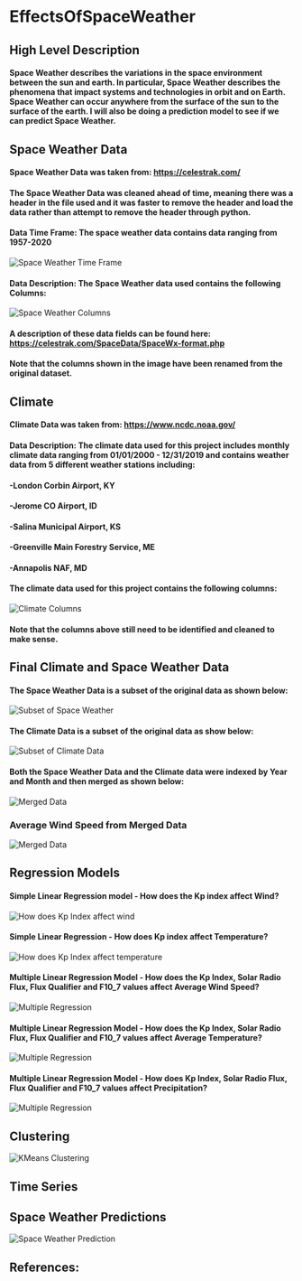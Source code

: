 # EffectsOfSpaceWeather
## High Level Description
#### Space Weather describes the variations in the space environment between the sun and earth. In particular, Space Weather describes the phenomena that impact systems and technologies in orbit and on Earth. Space Weather can occur anywhere from the surface of the sun to the surface of the earth. I will also be doing a prediction model to see if we can predict Space Weather.  
## Space Weather Data
#### Space Weather Data was taken from: https://celestrak.com/
#### The Space Weather Data was cleaned ahead of time, meaning there was a header in the file used and it was faster to remove the header and load the data rather than attempt to remove the header through python. 
#### Data Time Frame: The space weather data contains data ranging from 1957-2020
<img src="https://github.com/heatherholcomb/EffectsOfSpaceWeather/blob/master/SpaceWeatherTimeFrame.png" alt="Space Weather Time Frame" title="Space Weather Time Frame" />

#### Data Description: The Space Weather data used contains the following Columns: 
<img src="https://github.com/heatherholcomb/EffectsOfSpaceWeather/Images/blob/master/SpaceWeatherColumns.png" alt="Space Weather Columns" title="Space Weather Columns" />

#### A description of these data fields can be found here: https://celestrak.com/SpaceData/SpaceWx-format.php
#### Note that the columns shown in the image have been renamed from the original dataset. 

## Climate
#### Climate Data was taken from: https://www.ncdc.noaa.gov/
#### Data Description: The climate data used for this project includes monthly climate data ranging from 01/01/2000 - 12/31/2019 and contains weather data from 5 different weather stations including:
#### -London Corbin Airport, KY
#### -Jerome CO Airport, ID
#### -Salina Municipal Airport, KS
#### -Greenville Main Forestry Service, ME
#### -Annapolis NAF, MD
#### The climate data used for this project contains the following columns: 
<img src="https://github.com/heatherholcomb/EffectsOfSpaceWeather/blob/master/ClimateColumns.png" alt="Climate Columns" title="Climate Columns" />

#### Note that the columns above still need to be identified and cleaned to make sense. 

## Final Climate and Space Weather Data
#### The Space Weather Data is a subset of the original data as shown below:
<img src="https://github.com/heatherholcomb/EffectsOfSpaceWeather/blob/master/SpaceWeatherSubset.png" alt="Subset of Space Weather" title="Subset of Space Weather" />

#### The Climate Data is a subset of the original data as show below: 
<img src="https://github.com/heatherholcomb/EffectsOfSpaceWeather/blob/master/ClimateSubset.png" alt="Subset of Climate Data" title="Subset of Climate Data" />

#### Both the Space Weather Data and the Climate data were indexed by Year and Month and then merged as shown below: 
<img src="https://github.com/heatherholcomb/EffectsOfSpaceWeather/blob/master/MergedSpaceClimateData.png" alt="Merged Data" title="Merged Data" />

### Average Wind Speed from Merged Data
<img src="https://github.com/heatherholcomb/EffectsOfSpaceWeather/blob/master/MergedDataGraph.png" alt="Merged Data" title="Merged Data" />

## Regression Models
#### Simple Linear Regression model - How does the Kp index affect Wind? 

<img src="https://github.com/heatherholcomb/EffectsOfSpaceWeather/blob/master/SimpleLinearRegressionWindKp.png" alt="How does Kp Index affect wind" title="How does Kp index affect wind" />

#### Simple Linear Regression - How does Kp index affect Temperature? 
<img src="https://github.com/heatherholcomb/EffectsOfSpaceWeather/blob/master/SimpleLinearRegressionTempKp.png" alt="How does Kp Index affect temperature" title="How does Kp index affect temperature" />

#### Multiple Linear Regression Model - How does the Kp Index, Solar Radio Flux, Flux Qualifier and F10_7 values affect Average Wind Speed? 

<img src="https://github.com/heatherholcomb/EffectsOfSpaceWeather/blob/master/MultipleLinearRegression.png" alt="Multiple Regression" title="Multiple Regression" />

#### Multiple Linear Regression Model - How does the Kp Index, Solar Radio Flux, Flux Qualifier and F10_7 values affect Average Temperature? 

<img src="https://github.com/heatherholcomb/EffectsOfSpaceWeather/blob/master/MultipleLinearRegression2.png" alt="Multiple Regression" title="Multiple Regression" />

#### Multiple Linear Regression Model - How does Kp Index, Solar Radio Flux, Flux Qualifier and F10_7 values affect Precipitation? 
<img src="https://github.com/heatherholcomb/EffectsOfSpaceWeather/blob/master/MultipleLinearRegression3.png" alt="Multiple Regression" title="Multiple Regression" />

## Clustering 
<img src="https://github.com/heatherholcomb/EffectsOfSpaceWeather/blob/master/KMeans.png" alt="KMeans Clustering" title="KMeans Clustering" />

## Time Series

## Space Weather Predictions
<img src="https://github.com/heatherholcomb/EffectsOfSpaceWeather/blob/master/SpaceWeatherPred.png" alt="Space Weather Prediction" title="Space Weather Prediction" />

## References: 

